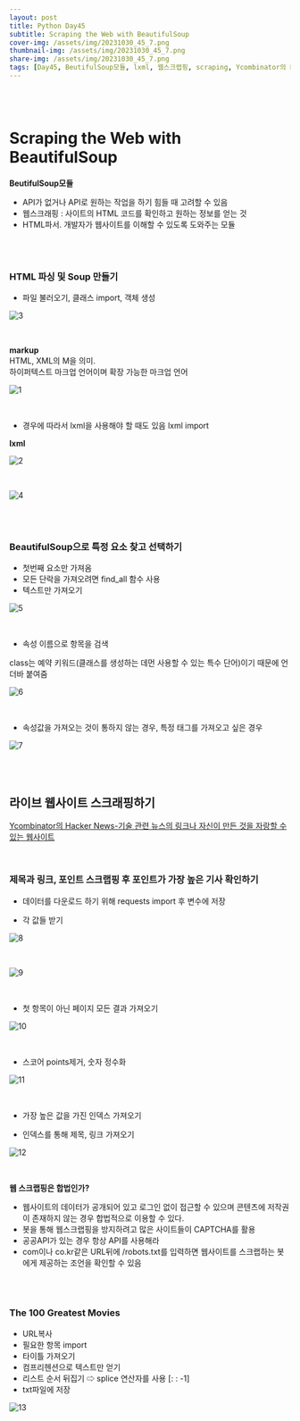 ```yaml
---
layout: post
title: Python Day45
subtitle: Scraping the Web with BeautifulSoup
cover-img: /assets/img/20231030_45_7.png
thumbnail-img: /assets/img/20231030_45_7.png
share-img: /assets/img/20231030_45_7.png
tags: [Day45, BeutifulSoup모듈, lxml, 웹스크랩핑, scraping, Ycombinator의 Hacker News, 리스트 순서 뒤집기, splice, 영화리스트]
---
```

    
<br><br>

# Scraping the Web with BeautifulSoup  
  
**BeutifulSoup모듈**  
- API가 없거나 API로 원하는 작업을 하기 힘들 때 고려할 수 있음  
- 웹스크래핑 : 사이트의 HTML 코드를 확인하고 원하는 정보를 얻는 것  
- HTML파서. 개발자가 웹사이트를 이해할 수 있도록 도와주는 모듈
  
<br><br>

### HTML 파싱 및 	Soup 만들기  
  
- 파일 불러오기, 클래스 import, 객체 생성
   
![3](/assets/img/20231030_45_3.png)  

<br>
  
**markup**   
HTML, XML의 M을 의미.   
하이퍼텍스트 마크업 언어이며 확장 가능한 마크업 언어  
  
![1](/assets/img/20231030_45_1.png)  

<br>
  
- 경우에 따라서 lxml을 사용해야 할 때도 있음 lxml import  
  
**lxml**  
  
![2](/assets/img/20231030_45_2.png)  

<br>

![4](/assets/img/20231030_45_4.png)

<br><br>
  
### BeautifulSoup으로 특정 요소 찾고 선택하기  
  
- 첫번째 요소만 가져옴  
- 모든 단락을 가져오려면 find_all 함수 사용  
- 텍스트만 가져오기
   
![5](/assets/img/20231030_45_5.png)  

<br>
  
- 속성 이름으로 항목을 검색   
  
class는 예약 키워드(클래스를 생성하는 데먼 사용할 수 있는 특수 단어)이기 때문에 언더바 붙여줌   
  
![6](/assets/img/20231030_45_6.png)  

<br>
  
- 속성값을 가져오는 것이 통하지 않는 경우, 특정 태그를 가져오고 싶은 경우
   
![7](/assets/img/20231030_45_7.png)  

<br><br>

## 라이브 웹사이트 스크래핑하기  
  
[Ycombinator의 Hacker News-기술 관련 뉴스의 링크나 자신이 만든 것을 자랑할 수 있는 웹사이트](https://news.ycombinator.com)  
  
<br>
  
### 제목과 링크, 포인트 스크랩핑 후 포인트가 가장 높은 기사 확인하기  
  
- 데이터를 다운로드 하기 위해 requests import 후 변수에 저장  
  
- 각 값들 받기
   
![8](/assets/img/20231030_45_8.png)  

<br>
  
![9](/assets/img/20231030_45_9.png)  

<br>
   
- 첫 항목이 아닌 페이지 모든 결과 가져오기
   
![10](/assets/img/20231030_45_10.png)  

<br>
  
- 스코어 points제거, 숫자 정수화
   
![11](/assets/img/20231030_45_11.png)  

<br>
  
- 가장 높은 값을 가진 인덱스 가져오기  
  
- 인덱스를 통해 제목, 링크 가져오기  
  
![12](/assets/img/20231030_45_12.png)  

<br>

**웹 스크랩핑은 합법인가?**  
   
- 웹사이트의 데이터가 공개되어 있고 로그인 없이 접근할 수 있으며 콘텐츠에 저작권이 존재하지 않는 경우 합법적으로 이용할 수 있다.  
- 봇을 통해 웹스크랩핑을 방지하려고 많은 사이트들이 CAPTCHA를 활용  
- 공공API가 있는 경우 항상 API를 사용해라  
- com이나 co.kr같은 URL뒤에 /robots.txt를 입력하면 웹사이트를 스크랩하는 봇에게 제공하는 조언을 확인할 수 있음

<br><br>
  
### The 100 Greatest Movies  
  
- URL복사  
- 필요한 항목 import  
- 타이틀 가져오기  
- 컴프리헨션으로 텍스트만 얻기  
- 리스트 순서 뒤집기 ⇨ splice 연산자를 사용 [: : -1]  
- txt파일에 저장
   
![13](/assets/img/20231030_45_13.png)  






  
